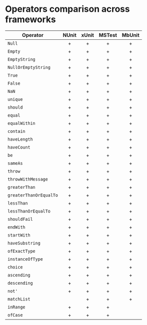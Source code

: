 Operators comparison across frameworks
======================================

| Operator               | NUnit | xUnit | MSTest | MbUnit |
|------------------------|:-----:|:-----:|:------:|:------:|
| `Null`                 | +     | +     | +      | +      |
| `Empty`                | +     | +     | +      | +      |
| `EmptyString`          | +     | +     | +      | +      |
| `NullOrEmptyString`    | +     | +     | +      | +      |
| `True`                 | +     | +     | +      | +      |
| `False`                | +     | +     | +      | +      |
| `NaN`                  | +     | +     | +      | +      |
| `unique`               | +     | +     | +      | +      |
| `should`               | +     | +     | +      | +      |
| `equal`                | +     | +     | +      | +      |
| `equalWithin`          | +     | +     | +      | +      |
| `contain`              | +     | +     | +      | +      |
| `haveLength`           | +     | +     | +      | +      |
| `haveCount`            | +     | +     | +      | +      |
| `be`                   | +     | +     | +      | +      |
| `sameAs`               | +     | +     | +      | +      |
| `throw`                | +     | +     | +      | +      |
| `throwWithMessage`     | +     | +     | +      | +      |
| `greaterThan`          | +     | +     | +      | +      |
| `greaterThanOrEqualTo` | +     | +     | +      | +      |
| `lessThan`             | +     | +     | +      | +      |
| `lessThanOrEqualTo`    | +     | +     | +      | +      |
| `shouldFail`           | +     | +     | +      | +      |
| `endWith`              | +     | +     | +      | +      |
| `startWith`            | +     | +     | +      | +      |
| `haveSubstring`        | +     | +     | +      | +      |
| `ofExactType`          | +     | +     | +      | +      |
| `instanceOfType`       | +     | +     | +      | +      |
| `choice`               | +     | +     | +      | +      |
| `ascending`            | +     | +     | +      | +      |
| `descending`           | +     | +     | +      | +      |
| `not'`                 | +     | +     | +      | +      |
| `matchList`            |       | +     | +      | +      |
| `inRange`              | +     | +     | +      |        |
| `ofCase`               | +     | +     | +      |        |